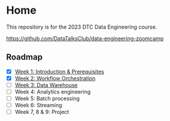 # Home
This repository is for the 2023 DTC Data Engineering course.

https://github.com/DataTalksClub/data-engineering-zoomcamp

## Roadmap
* [x] [Week 1: Introduction & Prerequisites](week_1/1-google-cloud.md)<br>
* [x] [Week 2: Workflow Orchestration](week_2/1-data-lake.md)<br>
* [ ] [Week 3: Data Warehouse](week_3/1-data-warehouse-big-query.md)<br>
* [ ] Week 4: Analytics engineering<br>
* [ ] Week 5: Batch processing<br>
* [ ] Week 6: Streaming<br>
* [ ] Week 7, 8 & 9: Project